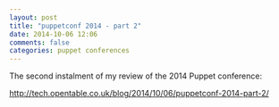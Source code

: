 ```yaml
---
layout: post
title: "puppetconf 2014 - part 2"
date: 2014-10-06 12:06
comments: false
categories: puppet conferences
---
```


The second instalment of my review of the 2014 Puppet conference:

http://tech.opentable.co.uk/blog/2014/10/06/puppetconf-2014-part-2/
